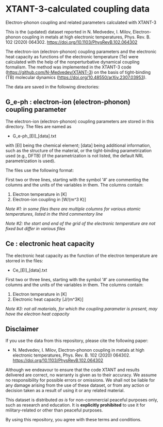 # XTANT-3-calculated coupling data
 Electron-phonon coupling and related parameters calculated with XTANT-3

This is the (updated) dataset reported in 
N. Medvedev, I. Milov, Electron-phonon coupling in metals at high electronic temperatures, Phys. Rev. B. 102 (2020) 064302. https://doi.org/10.1103/PhysRevB.102.064302 

The electron-ion (electron-phonon) coupling parameters and the electronic heat capacity as functions of the electronic temperature (Te) were calculated with the help of the nonperturbative dynamical coupling formalism. The method was implemented in the XTANT-3 code (https://github.com/N-Medvedev/XTANT-3) on the basis of tight-binding (TB) molecular dynamics (https://doi.org/10.48550/arXiv.2307.03953).

The data are saved in the following directories:

## G_e-ph : electron-ion (electron-phonon) coupling parameter

The electron-ion (electron-phonon) coupling parameters are stored in this directory. The files are named as 
* G_e-ph_[El]_[data].txt

with [El] being the chemical element; [data] being additional information, such as the structure of the material, or the tight-binding parametrization used (e.g., DFTB) (if the parametrization is not listed, the default NRL parametrization is used).

The files use the following format:

First two or three lines, starting with the symbol '#' are commenting the columns and the units of the variables in them.
The columns contain:
1) Electron temperature in [K]
2) Electron-ion coupling in [W/(m^3 K)]

_Note #1: in some files there are multiple columns for various atomic temperatures, listed in the third commentary line_

_Note #2: the start and end of the grid of the electronic temperature are not fixed but differ in various files_

## Ce : electronic heat capacity

The electronic heat capacity as the function of the electron temperature are storred in the files:
* Ce_[El]_[data].txt

First two or three lines, starting with the symbol '#' are commenting the columns and the units of the variables in them.
The columns contain:
1) Electron temperature in [K]
2) Electronic heat capacity [J/(m^3K)]

_Note #3: not all materials, for which the coupling parameter is present, may have the electron heat capacity_


## Disclaimer

If you use the data from this repository, please cite the following paper:
* N. Medvedev, I. Milov, Electron-phonon coupling in metals at high electronic temperatures, Phys. Rev. B. 102 (2020) 064302. https://doi.org/10.1103/PhysRevB.102.064302 


Although we endeavour to ensure that the code XTANT and results delivered are correct, no warranty is given as to their accuracy. We assume no responsibility for possible errors or omissions. We shall not be liable for any damage arising from the use of these dataset, or from any action or decision taken as a result of using it or any related material.

This dataset is distributed _as is_ for non-commercial peaceful purposes only, such as research and education. It is __explicitly prohibited__ to use it for military-related or other than peaceful purposes.

By using this repository, you agree with these terms and conditions.